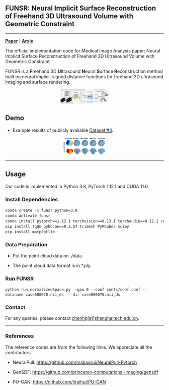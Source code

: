 ## FUNSR: Neural Implicit Surface Reconstruction of Freehand 3D Ultrasound Volume with Geometric Constraint

--------------------------------------
[**Paper**](https://www.sciencedirect.com/science/article/abs/pii/S1361841524002305?dgcid=raven_sd_aip_email#preview-section-introduction) | [**Arxiv**](https://arxiv.org/abs/2401.05915)  <br>

The official implementation code for Medical Image Analysis paper:
Neural Implicit Surface Reconstruction of Freehand 3D Ultrasound Volume with Geometric Constraint


FUNSR is a **F**reehand 3D **U**ltrasound **N**eural **S**urface **R**econstruction method built on neural implicit signed distance functions for freehand 3D ultrasound imaging and surface rendering. 

<div align="center">
<img src="img/Picture1.png" style="zoom:15%" alt=" Method Overview"/>
</div>


## Demo
* Example results of publicly available [Dataset \#4](https://muregpro.github.io/).

<div align="center">
<img src="img/Picture2.png" style="zoom:15%" alt="Framework"/>
</div>


--------------------------------------

## Usage

Our code is implemented in Python 3.8, PyTorch 1.12.1 and CUDA 11.6




### Install Dependencies 
```bash
conda create -n funsr python=3.8
conda activate funsr
conda install pytorch==1.12.1 torchvision==0.13.1 torchaudio==0.12.1 cudatoolkit=11.6 -c pytorch -c conda-forge
pip install tqdm pyhocon==0.3.57 trimesh PyMCubes scipy
pip install matplotlib
```

### Data Preparation

- Put the point cloud data on ./data.

- The point cloud data format is in *.ply.

### Run FUNSR

```
python run_normalizedSpace.py --gpu 0 --conf confs/conf.conf --dataname case000070.nii_ds  --dir case000070.nii_ds
 ```

 ### Contact
For any queries, please contact [chenhb[at]shanghaitech.edu.cn](mailto:chenhb@shanghaitech.edu.cn).

--------------------------------------

### References
The reference codes are from the following links.
We appreciate all the contributors.

* NeuralPull: https://github.com/mabaorui/NeuralPull-Pytorch

* GenSDF: https://github.com/princeton-computational-imaging/gensdf

* PU-GAN: https://github.com/liruihui/PU-GAN
